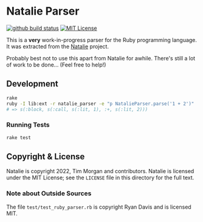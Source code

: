 # Natalie Parser

[![github build status](https://github.com/natalie-lang/natalie_parser/actions/workflows/build.yml/badge.svg)](https://github.com/natalie-lang/natalie_parser/actions?query=workflow%3ABuild+branch%3Amaster)
[![MIT License](https://img.shields.io/badge/license-MIT-blue)](https://github.com/natalie-lang/natalie_parser/blob/master/LICENSE)

This is a **very** work-in-progress parser for the Ruby programming language. It was extracted from the [Natalie](https://github.com/natalie-lang/natalie) project.

Probably best not to use this apart from Natalie for awhile. There's still a lot of work to be done... (Feel free to help!)

## Development

```sh
rake
ruby -I lib:ext -r natalie_parser -e "p NatalieParser.parse('1 + 2')"
# => s(:block, s(:call, s(:lit, 1), :+, s(:lit, 2)))
```

### Running Tests

```sh
rake test
```

## Copyright & License

Natalie is copyright 2022, Tim Morgan and contributors. Natalie is licensed
under the MIT License; see the `LICENSE` file in this directory for the full text.

### Note about Outside Sources

The file `test/test_ruby_parser.rb` is copyright Ryan Davis and is licensed MIT.
